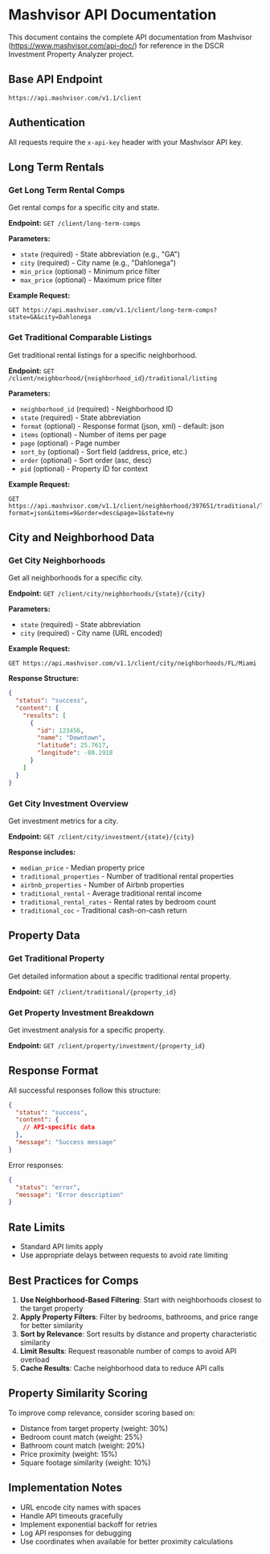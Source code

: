 # Mashvisor API Documentation

This document contains the complete API documentation from Mashvisor (https://www.mashvisor.com/api-doc/) for reference in the DSCR Investment Property Analyzer project.

## Base API Endpoint
```
https://api.mashvisor.com/v1.1/client
```

## Authentication
All requests require the `x-api-key` header with your Mashvisor API key.

## Long Term Rentals

### Get Long Term Rental Comps
Get rental comps for a specific city and state.

**Endpoint:** `GET /client/long-term-comps`

**Parameters:**
- `state` (required) - State abbreviation (e.g., "GA")
- `city` (required) - City name (e.g., "Dahlonega")
- `min_price` (optional) - Minimum price filter
- `max_price` (optional) - Maximum price filter

**Example Request:**
```
GET https://api.mashvisor.com/v1.1/client/long-term-comps?state=GA&city=Dahlonega
```

### Get Traditional Comparable Listings
Get traditional rental listings for a specific neighborhood.

**Endpoint:** `GET /client/neighborhood/{neighborhood_id}/traditional/listing`

**Parameters:**
- `neighborhood_id` (required) - Neighborhood ID
- `state` (required) - State abbreviation
- `format` (optional) - Response format (json, xml) - default: json
- `items` (optional) - Number of items per page
- `page` (optional) - Page number
- `sort_by` (optional) - Sort field (address, price, etc.)
- `order` (optional) - Sort order (asc, desc)
- `pid` (optional) - Property ID for context

**Example Request:**
```
GET https://api.mashvisor.com/v1.1/client/neighborhood/397651/traditional/listing?format=json&items=9&order=desc&page=1&state=ny
```

## City and Neighborhood Data

### Get City Neighborhoods
Get all neighborhoods for a specific city.

**Endpoint:** `GET /client/city/neighborhoods/{state}/{city}`

**Parameters:**
- `state` (required) - State abbreviation
- `city` (required) - City name (URL encoded)

**Example Request:**
```
GET https://api.mashvisor.com/v1.1/client/city/neighborhoods/FL/Miami
```

**Response Structure:**
```json
{
  "status": "success",
  "content": {
    "results": [
      {
        "id": 123456,
        "name": "Downtown",
        "latitude": 25.7617,
        "longitude": -80.1918
      }
    ]
  }
}
```

### Get City Investment Overview
Get investment metrics for a city.

**Endpoint:** `GET /client/city/investment/{state}/{city}`

**Response includes:**
- `median_price` - Median property price
- `traditional_properties` - Number of traditional rental properties
- `airbnb_properties` - Number of Airbnb properties
- `traditional_rental` - Average traditional rental income
- `traditional_rental_rates` - Rental rates by bedroom count
- `traditional_coc` - Traditional cash-on-cash return

## Property Data

### Get Traditional Property
Get detailed information about a specific traditional rental property.

**Endpoint:** `GET /client/traditional/{property_id}`

### Get Property Investment Breakdown
Get investment analysis for a specific property.

**Endpoint:** `GET /client/property/investment/{property_id}`

## Response Format

All successful responses follow this structure:
```json
{
  "status": "success",
  "content": {
    // API-specific data
  },
  "message": "Success message"
}
```

Error responses:
```json
{
  "status": "error",
  "message": "Error description"
}
```

## Rate Limits
- Standard API limits apply
- Use appropriate delays between requests to avoid rate limiting

## Best Practices for Comps

1. **Use Neighborhood-Based Filtering**: Start with neighborhoods closest to the target property
2. **Apply Property Filters**: Filter by bedrooms, bathrooms, and price range for better similarity
3. **Sort by Relevance**: Sort results by distance and property characteristic similarity
4. **Limit Results**: Request reasonable number of comps to avoid API overload
5. **Cache Results**: Cache neighborhood data to reduce API calls

## Property Similarity Scoring

To improve comp relevance, consider scoring based on:
- Distance from target property (weight: 30%)
- Bedroom count match (weight: 25%)
- Bathroom count match (weight: 20%)
- Price proximity (weight: 15%)
- Square footage similarity (weight: 10%)

## Implementation Notes

- URL encode city names with spaces
- Handle API timeouts gracefully
- Implement exponential backoff for retries
- Log API responses for debugging
- Use coordinates when available for better proximity calculations